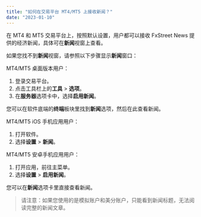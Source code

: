 ```yaml
---
title: "如何在交易平台 MT4/MT5 上接收新闻？"
date: "2023-01-10"
---
```


<Ads></Ads> 

在 MT4 和 MT5 交易平台上，按照默认设置，用户都可以接收 FxStreet News 提供的经济新闻，具体可在**新闻**视窗上查看。

如果您找不到**新闻**视窗，请参照以下步骤显示**新闻**窗口：

MT4/MT5 桌面版本用户：

1. 登录交易平台。
2. 点击工具栏上的**工具** > **选项**。
3. 在**服务器**选项卡中，选择**启用新闻**。

您可以在软件底端的**终端**板块里找到**新闻**选项，然后在此查看新闻。

MT4/MT5 iOS 手机应用用户：

1. 打开软件。
2. 选择**设置** > **新闻**。

MT4/MT5 安卓手机应用用户：

1. 打开应用，前往主菜单。
2. 选择**设置** > **启用新闻**。

您可以在**新闻**选项卡里直接查看新闻。

> 请注意：如果您使用的是模拟账户和美分账户，只能看到新闻标题，无法阅读完整的新闻文章。
